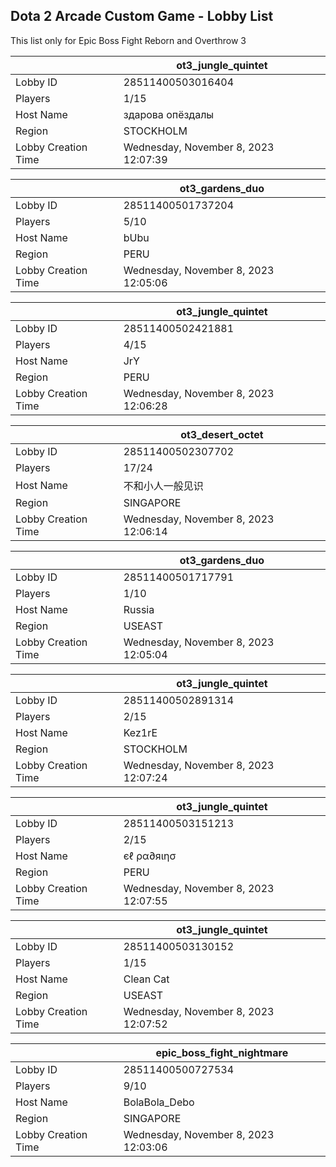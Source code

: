 ## Dota 2 Arcade Custom Game - Lobby List

This list only for Epic Boss Fight Reborn and Overthrow 3

|  | ot3_jungle_quintet |
| ------ | ------ |
| Lobby ID | 28511400503016404 |
| Players | 1/15 |
| Host Name | здарова опёздалы |
| Region | STOCKHOLM |
| Lobby Creation Time | Wednesday, November 8, 2023 12:07:39 |


|  | ot3_gardens_duo |
| ------ | ------ |
| Lobby ID | 28511400501737204 |
| Players | 5/10 |
| Host Name | bUbu |
| Region | PERU |
| Lobby Creation Time | Wednesday, November 8, 2023 12:05:06 |


|  | ot3_jungle_quintet |
| ------ | ------ |
| Lobby ID | 28511400502421881 |
| Players | 4/15 |
| Host Name | JrY |
| Region | PERU |
| Lobby Creation Time | Wednesday, November 8, 2023 12:06:28 |


|  | ot3_desert_octet |
| ------ | ------ |
| Lobby ID | 28511400502307702 |
| Players | 17/24 |
| Host Name | 不和小人一般见识 |
| Region | SINGAPORE |
| Lobby Creation Time | Wednesday, November 8, 2023 12:06:14 |


|  | ot3_gardens_duo |
| ------ | ------ |
| Lobby ID | 28511400501717791 |
| Players | 1/10 |
| Host Name | Russia |
| Region | USEAST |
| Lobby Creation Time | Wednesday, November 8, 2023 12:05:04 |


|  | ot3_jungle_quintet |
| ------ | ------ |
| Lobby ID | 28511400502891314 |
| Players | 2/15 |
| Host Name | Kez1rE |
| Region | STOCKHOLM |
| Lobby Creation Time | Wednesday, November 8, 2023 12:07:24 |


|  | ot3_jungle_quintet |
| ------ | ------ |
| Lobby ID | 28511400503151213 |
| Players | 2/15 |
| Host Name | єℓ ρα∂яιησ |
| Region | PERU |
| Lobby Creation Time | Wednesday, November 8, 2023 12:07:55 |


|  | ot3_jungle_quintet |
| ------ | ------ |
| Lobby ID | 28511400503130152 |
| Players | 1/15 |
| Host Name | Clean Cat |
| Region | USEAST |
| Lobby Creation Time | Wednesday, November 8, 2023 12:07:52 |


|  | epic_boss_fight_nightmare |
| ------ | ------ |
| Lobby ID | 28511400500727534 |
| Players | 9/10 |
| Host Name | BolaBola_Debo |
| Region | SINGAPORE |
| Lobby Creation Time | Wednesday, November 8, 2023 12:03:06 |



